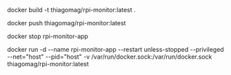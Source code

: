 docker build -t thiagomag/rpi-monitor:latest .

docker push thiagomag/rpi-monitor:latest

docker stop rpi-monitor-app

docker run -d   --name rpi-monitor-app   --restart unless-stopped   --privileged   --net="host"   --pid="host"   -v /var/run/docker.sock:/var/run/docker.sock   thiagomag/rpi-monitor:latest